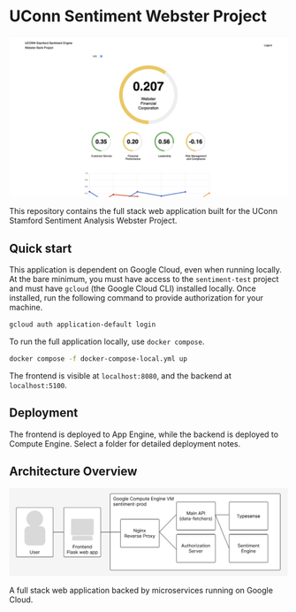 # UConn Sentiment Webster Project

![alt text](/devops/images/dashboard.png)

This repository contains the full stack web application built for the UConn Stamford Sentiment Analysis Webster Project.

## Quick start

This application is dependent on Google Cloud, even when running locally. At the bare minimum, you must have access to the `sentiment-test` project and must have `gcloud` (the Google Cloud CLI) installed locally. Once installed, run the following command to provide authorization for your machine. 

```bash
gcloud auth application-default login
```

To run the full application locally, use `docker compose`.

```bash
docker compose -f docker-compose-local.yml up
```

The frontend is visible at `localhost:8080`, and the backend at `localhost:5100`.

## Deployment

The frontend is deployed to App Engine, while the backend is deployed to Compute Engine. Select a folder for detailed deployment notes.

## Architecture Overview

![alt text](/devops/images/architecture.png)

A full stack web application backed by microservices running on Google Cloud.